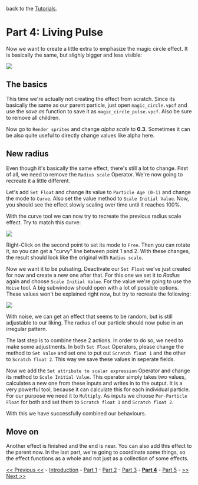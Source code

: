 back to the [Tutorials](../../Tutorials.md).

# Part 4: Living Pulse

Now we want to create a little extra to emphasize the magic circle effect. It is basically the same, but slighly bigger and less visible:

![](https://i.imgur.com/jh7YURJ.gif)

## The basics

This time we're actually not creating the effect from scratch. Since its basically the same as our parent particle, just open `magic_circle.vpcf` and use the *save as* function to save it as `magic_circle_pulse.vpcf`. Also be sure to remove all children.

Now go to `Render sprites` and change *alpha scale* to **0.3**. Sometimes it can be also quite useful to directly change values like alpha here.

## New radius

Even though it's basically the same effect, there's still a lot to change. First of all, we need to remove the `Radius scale` Operator. We're now going to recreate it a little different.

Let's add `Set Float` and change its value to `Particle Age (0-1)` and change the mode to `Curve`. Also set the value method to `Scale Initial Value`. Now, you should see the effect slowly scaling over time until it reaches 100%.

With the curve tool we can now try to recreate the previous radius scale effect. Try to match this curve:

![](https://i.imgur.com/WdtzXFf.png)

Right-Click on the second point to set its mode to `Free`. Then you can rotate it, so you can get a "curvy" line between point 1 and 2. With these changes, the result should look like the original with `Radius scale`.

Now we want it to be pulsating. Deactivate our `Set Float` we've just created for now and create a new one after that. For this one we set it to *Radius* again and choose `Scale Initial Value`. For the value we're going to use the `Noise` tool. A big subwindow should open with a lot of possible options. These values won't be explained right now, but try to recreate the following:

![](https://i.imgur.com/o8OdWmF.png)

With noise, we can get an effect that seems to be random, but is still adjustable to our liking. The radius of our particle should now pulse in an irregular pattern.

The last step is to combine these 2 actions. In order to do so, we need to make some adjustments. In both `Set Float` Operators, please change the method to `Set Value` and set one to put out `Scratch float 1` and the other to `Scratch float 2`. This way we save these values in seperate fields.

Now we add the `Set attribute to scalar expression` Operator and change its method to `Scale Initial Value`. This operator simply takes two values, calculates a new one from these inputs and writes in to the output. It is a very powerful tool, because it can calculate this for each individual particle. For our purpose we need it to `Multiply`. As inputs we choose `Per-Particle Float` for both and set them to `Scratch float 1` and `Scratch float 2`.

With this we have successfully combined our behaviours.

## Move on

Another effect is finished and the end is near. You can also add this effect to the parent now. In the last part, we're going to coordinate some things, so the effect functions as a whole and not just as a collection of some effects.

[<< Previous <<](./Part3.md) - [Introduction](./Introduction.md) - [Part 1](./Part1.md) - [Part 2](./Part2.md) - [Part 3](./Part3.md) - <b>[Part 4](#)</b> - [Part 5](./Part5.md) - [>> Next >>](./Part5.md)
